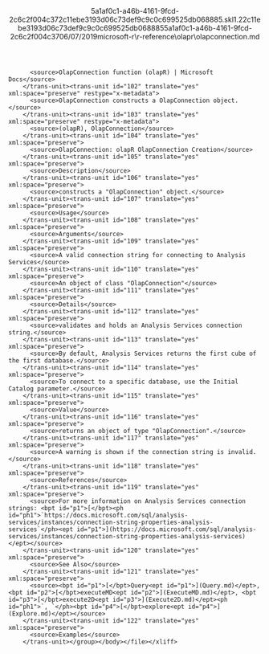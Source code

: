 <?xml version="1.0"?><xliff version="1.2" xmlns="urn:oasis:names:tc:xliff:document:1.2" xmlns:xsi="http://www.w3.org/2001/XMLSchema-instance" xsi:schemaLocation="urn:oasis:names:tc:xliff:document:1.2 xliff-core-1.2-transitional.xsd"><file datatype="xml" original="olapconnection.md" source-language="en-US" target-language="en-US"><header><tool tool-id="mdxliff" tool-name="mdxliff" tool-version="1.0-4e81c41" tool-company="Microsoft" /><xliffext:skl_file_name xmlns:xliffext="urn:microsoft:content:schema:xliffextensions">5a1af0c1-a46b-4161-9fcd-2c6c2f004c372c11ebe3193d06c73def9c9c0c699525db068885.skl</xliffext:skl_file_name><xliffext:version xmlns:xliffext="urn:microsoft:content:schema:xliffextensions">1.2</xliffext:version><xliffext:ms.openlocfilehash xmlns:xliffext="urn:microsoft:content:schema:xliffextensions">2c11ebe3193d06c73def9c9c0c699525db068885</xliffext:ms.openlocfilehash><xliffext:ms.sourcegitcommit xmlns:xliffext="urn:microsoft:content:schema:xliffextensions">5a1af0c1-a46b-4161-9fcd-2c6c2f004c37</xliffext:ms.sourcegitcommit><xliffext:ms.lasthandoff xmlns:xliffext="urn:microsoft:content:schema:xliffextensions">06/07/2019</xliffext:ms.lasthandoff><xliffext:ms.openlocfilepath xmlns:xliffext="urn:microsoft:content:schema:xliffextensions">microsoft-r\r-reference\olapr\olapconnection.md</xliffext:ms.openlocfilepath></header><body><group id="content" extype="content"><trans-unit id="101" translate="yes" xml:space="preserve" restype="x-metadata">
          <source>OlapConnection function (olapR) | Microsoft Docs</source>
        </trans-unit><trans-unit id="102" translate="yes" xml:space="preserve" restype="x-metadata">
          <source>OlapConnection constructs a OlapConnection object.</source>
        </trans-unit><trans-unit id="103" translate="yes" xml:space="preserve" restype="x-metadata">
          <source>(olapR), OlapConnection</source>
        </trans-unit><trans-unit id="104" translate="yes" xml:space="preserve">
          <source>OlapConnection: olapR OlapConnection Creation</source>
        </trans-unit><trans-unit id="105" translate="yes" xml:space="preserve">
          <source>Description</source>
        </trans-unit><trans-unit id="106" translate="yes" xml:space="preserve">
          <source>constructs a "OlapConnection" object.</source>
        </trans-unit><trans-unit id="107" translate="yes" xml:space="preserve">
          <source>Usage</source>
        </trans-unit><trans-unit id="108" translate="yes" xml:space="preserve">
          <source>Arguments</source>
        </trans-unit><trans-unit id="109" translate="yes" xml:space="preserve">
          <source>A valid connection string for connecting to Analysis Services</source>
        </trans-unit><trans-unit id="110" translate="yes" xml:space="preserve">
          <source>An object of class "OlapConnection"</source>
        </trans-unit><trans-unit id="111" translate="yes" xml:space="preserve">
          <source>Details</source>
        </trans-unit><trans-unit id="112" translate="yes" xml:space="preserve">
          <source>validates and holds an Analysis Services connection string.</source>
        </trans-unit><trans-unit id="113" translate="yes" xml:space="preserve">
          <source>By default, Analysis Services returns the first cube of the first database.</source>
        </trans-unit><trans-unit id="114" translate="yes" xml:space="preserve">
          <source>To connect to a specific database, use the Initial Catalog parameter.</source>
        </trans-unit><trans-unit id="115" translate="yes" xml:space="preserve">
          <source>Value</source>
        </trans-unit><trans-unit id="116" translate="yes" xml:space="preserve">
          <source>returns an object of type "OlapConnection".</source>
        </trans-unit><trans-unit id="117" translate="yes" xml:space="preserve">
          <source>A warning is shown if the connection string is invalid.</source>
        </trans-unit><trans-unit id="118" translate="yes" xml:space="preserve">
          <source>References</source>
        </trans-unit><trans-unit id="119" translate="yes" xml:space="preserve">
          <source>For more information on Analysis Services connection strings: <bpt id="p1">[</bpt><ph id="ph1">`https://docs.microsoft.com/sql/analysis-services/instances/connection-string-properties-analysis-services`</ph><ept id="p1">](https://docs.microsoft.com/sql/analysis-services/instances/connection-string-properties-analysis-services)</ept></source>
        </trans-unit><trans-unit id="120" translate="yes" xml:space="preserve">
          <source>See Also</source>
        </trans-unit><trans-unit id="121" translate="yes" xml:space="preserve">
          <source><bpt id="p1">[</bpt>Query<ept id="p1">](Query.md)</ept>, <bpt id="p2">[</bpt>executeMD<ept id="p2">](ExecuteMD.md)</ept>, <bpt id="p3">[</bpt>execute2D<ept id="p3">](Execute2D.md)</ept><ph id="ph1">`, `</ph><bpt id="p4">[</bpt>explore<ept id="p4">](Explore.md)</ept></source>
        </trans-unit><trans-unit id="122" translate="yes" xml:space="preserve">
          <source>Examples</source>
        </trans-unit></group></body></file></xliff>